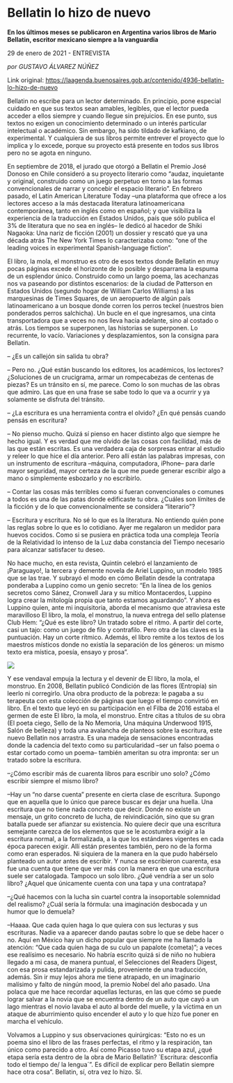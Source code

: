 # Bellatin lo hizo de nuevo

**En los últimos meses se publicaron en Argentina varios libros de Mario Bellatin, escritor mexicano siempre a la vanguardia**

29 de enero de 2021 - ENTREVISTA

_por GUSTAVO ÁLVAREZ NÚÑEZ_

Link original: https://laagenda.buenosaires.gob.ar/contenido/4936-bellatin-lo-hizo-de-nuevo



Bellatin no escribe para un lector determinado. En principio, pone especial cuidado en que sus textos sean amables, legibles, que el lector pueda acceder a ellos siempre y cuando llegue sin prejuicios. En ese punto, sus textos no exigen un conocimiento determinado o un interés particular intelectual o académico. Sin embargo, ha sido tildado de kafkiano, de experimental. Y cualquiera de sus libros permite entrever el proyecto que lo implica y lo excede, porque su proyecto está presente en todos sus libros pero no se agota en ninguno.




En septiembre de 2018, el jurado que otorgó a Bellatin el Premio José Donoso en Chile consideró a su proyecto literario como “audaz, inquietante y original, construido como un juego perpetuo en torno a las formas convencionales de narrar y concebir el espacio literario”. En febrero pasado, el Latin American Literature Today –una plataforma que ofrece a los lectores acceso a la más destacada literatura latinoamericana contemporánea, tanto en inglés como en español; y que visibiliza la experiencia de la traducción en Estados Unidos, país que sólo publica el 3% de literatura que no sea en inglés– le dedicó al hacedor de Shiki Nagaoka: Una nariz de ficción (2001) un dossier y rescató que ya una década atrás The New York Times lo caracterizaba como: “one of the leading voices in experimental Spanish-language fiction”.




El libro, la mola, el monstruo es otro de esos textos donde Bellatin en muy pocas páginas excede el horizonte de lo posible y desparrama la espuma de un esplendor único. Construido como un largo poema, las acechanzas nos va paseando por distintos escenarios: de la ciudad de Patterson en Estados Unidos (segundo hogar de William Carlos Williams) a las marquesinas de Times Squares, de un aeropuerto de algún país latinoamericano a un bosque donde corren los perros teckel (nuestros bien ponderados perros salchicha). Un bucle en el que ingresamos, una cinta transportadora que a veces no nos lleva hacia adelante, sino al costado o atrás. Los tiempos se superponen, las historias se superponen. Lo recurrente, lo vacío. Variaciones y desplazamientos, son la consigna para Bellatin.




– ¿Es un callejón sin salida tu obra?




– Pero no. ¿Qué están buscando los editores, los académicos, los lectores? ¿Soluciones de un crucigrama, armar un rompecabezas de centenas de piezas? Es un tránsito en sí, me parece. Como lo son muchas de las obras que admiro. Las que en una frase se sabe todo lo que va a ocurrir y ya solamente se disfruta del tránsito.




– ¿La escritura es una herramienta contra el olvido? ¿En qué pensás cuando pensás en escritura?




– No pienso mucho. Quizá sí pienso en hacer distinto algo que siempre he hecho igual. Y es verdad que me olvido de las cosas con facilidad, más de las que están escritas. Es una verdadera caja de sorpresas entrar al estudio y releer lo que hice el día anterior. Pero allí están las palabras impresas, con un instrumento de escritura –máquina, computadora, iPhone– para darle mayor seguridad, mayor certeza de la que me puede generar escribir algo a mano o simplemente esbozarlo y no escribirlo.




– Contar las cosas más terribles como si fueran convencionales o comunes a todos es una de las patas donde edificaste tu obra. ¿Cuáles son límites de la ficción y de lo que convencionalmente se considera “literario”?




– Escritura y escritura. No sé lo que es la literatura. No entiendo quién pone las reglas sobre lo que es lo cotidiano. Ayer me regalaron un medidor para huevos cocidos. Como si se pusiera en práctica toda una compleja Teoría de la Relatividad lo intenso de la Luz daba constancia del Tiempo necesario para alcanzar satisfacer tu deseo.




No hace mucho, en esta revista, Quintín celebró el lanzamiento de ¡Paraguayo!, la tercera y demente novela de Ariel Luppino, un modelo 1985 que se las trae. Y subrayó el modo en cómo Bellatin desde la contratapa ponderaba a Luppino como un genio secreto: “En la línea de los genios secretos como Sánez, Cronwell Jara y su mítico Montacerdos, Luppino logra crear la mitología propia que tanto estamos aguardando”. Y ahora es Luppino quien, ante mi inquisitoria, aborda el mecanismo que atraviesa este maravilloso El libro, la mola, el monstruo, la nueva entrega del sello platense Club Hem: “¿Qué es este libro? Un tratado sobre el ritmo. A partir del corte, casi un tajo: como un juego de filo y contrafilo. Pero otra de las claves es la puntuación. Hay un corte rítmico. Además, el libro remite a los textos de los maestros místicos donde no existía la separación de los géneros: un mismo texto era mística, poesía, ensayo y prosa”.




![](https://cdn.flowlikemusic.com/files/images/45382/e266556b-2b47-4ea3-8e3d-5f25732287a9.jpg)




Y ese vendaval empuja la lectura y el devenir de El libro, la mola, el monstruo. En 2008, Bellatin publicó Condición de las flores (Entropía) sin leerlo ni corregirlo. Una obra producto de la pobreza: le pagaba a su terapeuta con esta colección de páginas que luego el tiempo convirtió en libro. En el texto que leyó en su participación en el Filba de 2016 estaba el germen de este El libro, la mola, el monstruo. Entre citas a títulos de su obra (El poeta ciego, Sello de la No Memoria, Una máquina Underwood 1915, Salón de belleza) y toda una avalancha de planteos sobre la escritura, este nuevo Bellatin nos arrastra. Es una madeja de sensaciones encontradas donde la cadencia del texto como su particularidad –ser un falso poema o estar cortado como un poema– también ameritan su otra impronta: ser un tratado sobre la escritura.




–¿Cómo escribir más de cuarenta libros para escribir uno solo? ¿Cómo escribir siempre el mismo libro?




–Hay un “no darse cuenta” presente en cierta clase de escritura. Supongo que en aquella que lo único que parece buscar es dejar una huella. Una escritura que no tiene nada concreto que decir. Donde no existe un mensaje, un grito concreto de lucha, de reivindicación, sino que su gran batalla puede ser afianzar su existencia. No quiere decir que una escritura semejante carezca de los elementos que se le acostumbra exigir a la escritura normal, a la formalizada, a la que los estándares vigentes en cada época parecen exigir. Allí están presentes también, pero no de la forma como eran esperados. Ni siquiera de la manera en la que pudo habérselo planteado un autor antes de escribir. Y nunca se escribieron cuarenta, esa fue una cuenta que tiene que ver más con la manera en que una escritura suele ser catalogada. Tampoco un solo libro. ¿Qué vendría a ser un solo libro? ¿Aquel que únicamente cuenta con una tapa y una contratapa?




–¿Qué hacemos con la lucha sin cuartel contra la insoportable solemnidad del realismo? ¿Cuál sería la fórmula: una imaginación desbocada y un humor que lo demuela?




–Haaaa. Que cada quien haga lo que quiera con sus lecturas y sus escrituras. Nadie va a aparecer dando pautas sobre lo que se debe hacer o no. Aquí en México hay un dicho popular que siempre me ha llamado la atención: “Que cada quien haga de su culo un papalote (cometa)”; a veces ese realísimo es necesario. No habría escrito quizá si de niño no hubiera llegado a mi casa, de manera puntual, el Selecciones del Readers Digest, con esa prosa estandarizada y pulida, proveniente de una traducción, además. Sin ir muy lejos ahora me tiene atrapado, en un imaginario malísimo y falto de ningún mood, la premio Nobel del año pasado. Una polaca que me hace recordar aquellas lecturas, en las que cómo se puede lograr salvar a la novia que se encuentra dentro de un auto que cayó a un lago mientras el novio lavaba el auto al borde del muelle, y la víctima en un ataque de aburrimiento quiso encender el auto y lo que hizo fue poner en marcha el vehículo.




Volvamos a Luppino y sus observaciones quirúrgicas: “Esto no es un poema sino el libro de las frases perfectas, el ritmo y la respiración, tan único como parecido a otro. Así como Picasso tuvo su etapa azul, ¿qué etapa sería esta dentro de la obra de Mario Bellatin? `Escritura: desconfía todo el tiempo de/ la lengua´”. Es difícil de explicar pero Bellatin siempre hace otra cosa”. Bellatin, sí, otra vez lo hizo. Sí.



